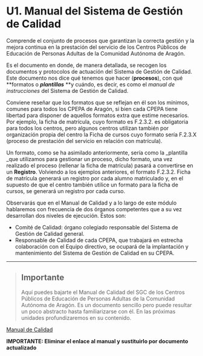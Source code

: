 # U1. Manual del Sistema de Gestión de Calidad

Comprende el conjunto de procesos que garantizan la correcta gestión y la mejora continua en la prestación del servicio de los Centros Públicos de Educación de Personas Adultas de la Comunidad Autónoma de Aragón.

Es el documento en donde, de manera detallada, se recogen los documentos y protocolos de actuación del Sistema de Gestión de Calidad. Este documento nos dice qué tenemos que hacer \(**procesos**\), con qué **formatos o **_**plantillas**_** **y cuándo, es decir, es como el _manual de instrucciones_ del Sistema de Gestión de Calidad.

Conviene reseñar que los formatos que se reflejan en él son los mínimos, comunes para todos los CPEPA de Aragón, si bien cada CPEPA tiene libertad para disponer de aquellos formatos extra que estime necesarios. Por ejemplo, la ficha de matrícula, cuyo formato es F.2.3.2. es obligatoria para todos los centros, pero algunos centros utilizan también por organización propia del centro la Ficha de cursos cuyo formato sería F.2.3.X \(proceso de prestación del servicio en relación con matrícula\).

Un formato, como se ha asimilado anteriormente, sería como la \_plantilla \_que utilizamos para gestionar un proceso, dicho formato, una vez realizado el proceso \(rellenar la ficha de matrícula\) pasará a convertirse en un **Registro**. Volviendo a los ejemplos anteriores, el formato F.2.3.2. Ficha de matrícula generará un registro por cada alumno matriculado y, en el supuesto de que el centro también utilice un formato para la ficha de cursos, se generará un registro por cada curso.

Observarás que en el Manual de Calidad y a lo largo de este módulo hablaremos con frecuencia de dos órganos competentes que a su vez desarrollan dos niveles de ejecución. Éstos son:

* Comité de Calidad: órgano colegiado responsable del Sistema de Gestión de Calidad general.
* Responsable de Calidad de cada CPEPA, que trabajará en estrecha colaboración con el Equipo directivo, se ocupará de la implantación y mantenimiento del Sistema de Gestión de Calidad en su CPEPA.

-----------

> ## Importante
>
> Aquí puedes bajarte el Manual de Calidad del SGC de los Centros Públicos de Educación de Personas Adultas de la Comunidad Autónoma de Aragón. Es un documento sencillo pero puede resultar un poco abstracto hasta familiarizarse con él. En las próximas unidades profundizaremos en su contenido.

[Manual de Calidad](http://aularagon.catedu.es/materialesaularagon2013/fepa/zips/Modulo_8/Manual_calidad_SGC.doc)

**IMPORTANTE: Eliminar el enlace al manual y sustituirlo por documento actualizado**


